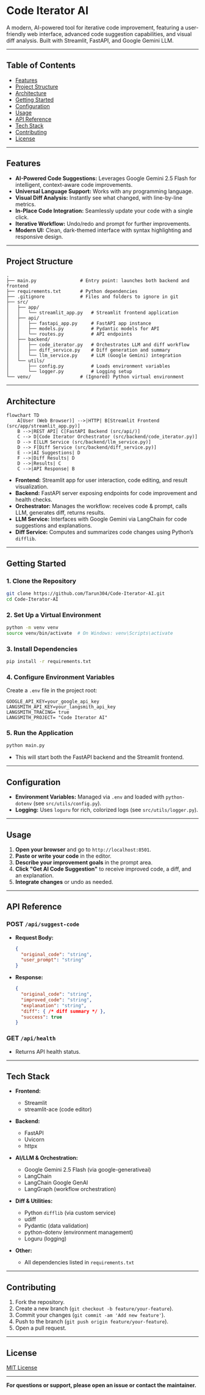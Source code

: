 # Code Iterator AI

A modern, AI-powered tool for iterative code improvement, featuring a user-friendly web interface, advanced code suggestion capabilities, and visual diff analysis. Built with Streamlit, FastAPI, and Google Gemini LLM.

---

## Table of Contents

- [Features](#features)
- [Project Structure](#project-structure)
- [Architecture](#architecture)
- [Getting Started](#getting-started)
- [Configuration](#configuration)
- [Usage](#usage)
- [API Reference](#api-reference)
- [Tech Stack](#tech-stack)
- [Contributing](#contributing)
- [License](#license)

---

## Features

- **AI-Powered Code Suggestions:** Leverages Google Gemini 2.5 Flash for intelligent, context-aware code improvements.
- **Universal Language Support:** Works with any programming language.
- **Visual Diff Analysis:** Instantly see what changed, with line-by-line metrics.
- **In-Place Code Integration:** Seamlessly update your code with a single click.
- **Iterative Workflow:** Undo/redo and prompt for further improvements.
- **Modern UI:** Clean, dark-themed interface with syntax highlighting and responsive design.

---

## Project Structure

```
.
├── main.py                # Entry point: launches both backend and frontend
├── requirements.txt       # Python dependencies
├── .gitignore             # Files and folders to ignore in git
├── src/
│   ├── app/
│   │   └── streamlit_app.py   # Streamlit frontend application
│   ├── api/
│   │   ├── fastapi_app.py     # FastAPI app instance
│   │   ├── models.py          # Pydantic models for API
│   │   └── routes.py          # API endpoints
│   ├── backend/
│   │   ├── code_iterator.py   # Orchestrates LLM and diff workflow
│   │   ├── diff_service.py    # Diff generation and summary
│   │   └── llm_service.py     # LLM (Google Gemini) integration
│   └── utils/
│       ├── config.py          # Loads environment variables
│       └── logger.py          # Logging setup
└── venv/                  # (Ignored) Python virtual environment
```

---

## Architecture

```mermaid
flowchart TD
    A[User (Web Browser)] -->|HTTP| B[Streamlit Frontend (src/app/streamlit_app.py)]
    B -->|REST API| C[FastAPI Backend (src/api/)]
    C --> D[Code Iterator Orchestrator (src/backend/code_iterator.py)]
    D --> E[LLM Service (src/backend/llm_service.py)]
    D --> F[Diff Service (src/backend/diff_service.py)]
    E -->|AI Suggestions| D
    F -->|Diff Results| D
    D -->|Results| C
    C -->|API Response| B
```

- **Frontend:** Streamlit app for user interaction, code editing, and result visualization.
- **Backend:** FastAPI server exposing endpoints for code improvement and health checks.
- **Orchestrator:** Manages the workflow: receives code & prompt, calls LLM, generates diff, returns results.
- **LLM Service:** Interfaces with Google Gemini via LangChain for code suggestions and explanations.
- **Diff Service:** Computes and summarizes code changes using Python’s `difflib`.

---

## Getting Started

### 1. **Clone the Repository**
```bash
git clone https://github.com/Tarun304/Code-Iterator-AI.git
cd Code-Iterator-AI
```

### 2. **Set Up a Virtual Environment**
```bash
python -m venv venv
source venv/bin/activate  # On Windows: venv\Scripts\activate
```

### 3. **Install Dependencies**
```bash
pip install -r requirements.txt
```

### 4. **Configure Environment Variables**
Create a `.env` file in the project root:
```
GOOGLE_API_KEY=your_google_api_key
LANGSMITH_API_KEY=your_langsmith_api_key
LANGSMITH_TRACING= true
LANGSMITH_PROJECT= "Code Iterator AI"

```

### 5. **Run the Application**
```bash
python main.py
```
- This will start both the FastAPI backend and the Streamlit frontend.

---

## Configuration

- **Environment Variables:** Managed via `.env` and loaded with `python-dotenv` (see `src/utils/config.py`).
- **Logging:** Uses `loguru` for rich, colorized logs (see `src/utils/logger.py`).

---

## Usage

1. **Open your browser** and go to `http://localhost:8501`.
2. **Paste or write your code** in the editor.
3. **Describe your improvement goals** in the prompt area.
4. **Click "Get AI Code Suggestion"** to receive improved code, a diff, and an explanation.
5. **Integrate changes** or undo as needed.

---

## API Reference

### **POST `/api/suggest-code`**

- **Request Body:**
  ```json
  {
    "original_code": "string",
    "user_prompt": "string"
  }
  ```
- **Response:**
  ```json
  {
    "original_code": "string",
    "improved_code": "string",
    "explanation": "string",
    "diff": { /* diff summary */ },
    "success": true
  }
  ```

### **GET `/api/health`**
- Returns API health status.

---

## Tech Stack

- **Frontend:**
  - Streamlit
  - streamlit-ace (code editor)

- **Backend:**
  - FastAPI
  - Uvicorn
  - httpx

- **AI/LLM & Orchestration:**
  - Google Gemini 2.5 Flash (via google-generativeai)
  - LangChain
  - LangChain Google GenAI
  - LangGraph (workflow orchestration)

- **Diff & Utilities:**
  - Python `difflib` (via custom service)
  - udiff
  - Pydantic (data validation)
  - python-dotenv (environment management)
  - Loguru (logging)

- **Other:**
  - All dependencies listed in `requirements.txt`

---

## Contributing

1. Fork the repository.
2. Create a new branch (`git checkout -b feature/your-feature`).
3. Commit your changes (`git commit -am 'Add new feature'`).
4. Push to the branch (`git push origin feature/your-feature`).
5. Open a pull request.

---

## License

[MIT License](LICENSE)

---

**For questions or support, please open an issue or contact the maintainer.**
